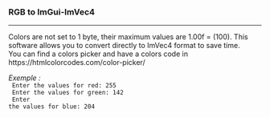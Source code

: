 ### RGB to ImGui-ImVec4

<hr>

<p>Colors are not set to 1 byte, their maximum values are 1.00f = (100). This software allows you to convert directly to ImVec4 format to save time.<br>
You can find a colors picker and have a colors code in https://htmlcolorcodes.com/color-picker/
</p>

<em>Exemple :</em>
<br>
<code>
  Enter the values for red: 255
</code>
<br>
<code>
  Enter the values for green: 142
</code>
<br>
<code>
  Enter the values for blue: 204
</code>

